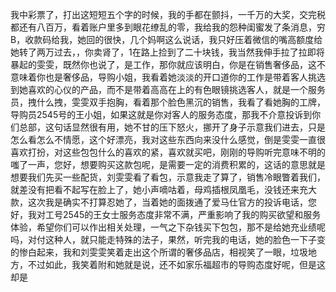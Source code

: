 我中彩票了，打出这短短五个字的时候，我的手都在颤抖，一千万的大奖，交完税都还有八百万，看着账户里多到眼花缭乱的零，我给我的怨种闺蜜发了条消息，穷B，收款码给我，她回的很快，几个妈啊这么说话，我只好压着微信的嘴高额度给她转了两万过去，，你卖肾了，1在路上捡到了二十块钱，我当然我伸手拉了拉即将暴起的雯雯，既然你也说了，是工作，那你就应该明白，你是在销售奢侈品，这不意味着你也是奢侈品，导购小姐，我看着她淡淡的开口道你的工作是带着客人挑选到她喜欢的心仪的产品，而不是带着高高在上的有色眼镜挑选客人，就是一个服务员，拽什么拽，雯雯双手抱胸，看着那个脸色黑沉的销售，我看了看她胸的工牌，导购员2545号的王小姐，如果这就是你对客人的服务态度，那我不介意投诉到你们总部，这句话显然很有用，她不甘的压下怒火，挪开了身子示意我们进去，只是怎么看怎么不情愿，这个好漂亮，我对这些东西向来没什么感觉，倒是雯雯一直很喜欢打扮，对这些包包什么的喜欢的紧，喜欢就买吧，刚刚的导购听完意味不明的嗤了一声，您好，想要购买这款包呢，是需要一定的消费积累的，这话的意思就是想要我们先买一些配货，刘雯雯看了看包，示意我走了算了，销售冷眼瞥着我们，就差没有把看不起写在脸上了，她小声嘀咕着，母鸡插根凤凰毛，没钱还来充大款，这次我是确实不打算忍她了，当着她的面拨通了爱马仕官方的投诉电话，您好，我对工号2545的王女士服务态度非常不满，严重影响了我的购买欲望和服务体验，希望你们可以作出相关处理，一气之下杂钱买下包包，那不是给她充业绩呢吗，对付这种人，就只能走特殊的法子，果然，听完我的电话，她的脸色一下子变的惨白起来，我和刘雯雯笑着走出这个所谓的奢侈品店，相视笑了一眼，垃圾地方，不过如此，我笑着附和她就是说，还不如家乐福超市的导购态度好呢，但是这却是